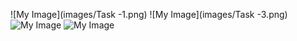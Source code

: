 ![My Image](images/Task -1.png)
![My Image](images/Task -3.png)
![My Image](images/Task-2.png)
![My Image](images/task-4.png)
